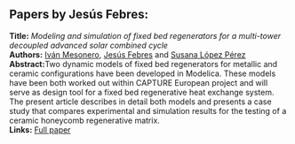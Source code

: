 <h2>Papers by Jesús Febres:</h2>
<p>
<b>Title:</b> <i> Modeling and simulation of fixed bed regenerators for a multi-tower decoupled advanced solar combined cycle </i> <br />
<b>Authors:</b> <a href="../authors/author_179.html">Iván Mesonero</a>, <a href="../authors/author_69.html">Jesús Febres</a> and <a href="../authors/author_162.html">Susana López Pérez</a><br />
<b>Abstract:</b>Two dynamic models of fixed bed regenerators for metallic and ceramic configurations have been developed in Modelica. These models have been both worked out within CAPTURE European project and will serve as design tool for a fixed bed regenerative heat exchange system. The present article describes in detail both models and presents a case study that compares experimental and simulation results for the testing of a ceramic honeycomb regenerative matrix.<br />
<b>Links:</b> <a href="../submissions/ecp17132847_MesoneroFebresLopezperez.pdf">Full paper</a></p>